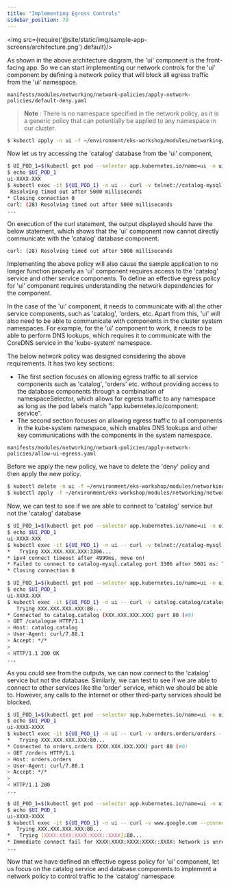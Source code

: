 ```yaml
---
title: "Implementing Egress Controls"
sidebar_position: 70
---
```

<img src={require('@site/static/img/sample-app-screens/architecture.png').default}/>

As shown in the above architecture diagram, the 'ui' component is the front-facing app. So we can start implementing our network controls for the 'ui' component by defining a network policy that will block all egress traffic from the 'ui' namespace.
```file
manifests/modules/networking/network-policies/apply-network-policies/default-deny.yaml
```
>**Note**   : There is no namespace specified in the network policy, as it is a generic policy that can potentially be applied to any namespace in our cluster.

```bash wait=30 timeout=240
$ kubectl apply -n ui -f ~/environment/eks-workshop/modules/networking/network-policies/apply-network-policies/default-deny.yaml 
```
Now let us try accessing the 'catalog' database from tbe 'ui' component,
```bash wait=30 timeout=240 expectError=true
$ UI_POD_1=$(kubectl get pod --selector app.kubernetes.io/name=ui -n ui -o json | jq -r '.items[0].metadata.name')
$ echo $UI_POD_1
ui-XXXX-XXX
$ kubectl exec -it ${UI_POD_1} -n ui -- curl -v telnet://catalog-mysql.catalog:3306 --connect-timeout 5
 Resolving timed out after 5000 milliseconds
* Closing connection 0
curl: (28) Resolving timed out after 5000 milliseconds
...
```
On execution of the curl statement, the output displayed should have the below statement, which shows that the 'ui' component now cannot directly communicate with the 'catalog' database component.
```
curl: (28) Resolving timed out after 5000 milliseconds
```
Implementing the above policy will also cause the sample application to no longer function properly as 'ui' component requires access to the 'catalog' service and other service components. To define an effective egress policy for 'ui' component requires understanding the network dependencies for the component.

In the case of the 'ui' component, it needs to communicate with all the other service components, such as 'catalog', 'orders, etc. Apart from this, 'ui' will also need to be able to communicate with components in the cluster system namespaces. For example, for the 'ui' component to work, it needs to be able to perform DNS lookups, which requires it to communicate with the CoreDNS service in the 'kube-system' namespace.

The below network policy was designed considering the above requirements. It has two key sections:
* The first section focuses on allowing egress traffic to all service components such as 'catalog', 'orders' etc. without providing access to the database components through a combination of namespaceSelector, which allows for egress traffic to any namespace as long as the pod labels match "app.kubernetes.io/component: service".
* The second section focuses on allowing egress traffic to all components in the kube-system namespace, which enables DNS lookups and other key communications with the components in the system namespace.
```file
manifests/modules/networking/network-policies/apply-network-policies/allow-ui-egress.yaml
```

Before we apply the new policy, we have to delete the 'deny' policy and then apply the new policy.
```bash wait=30 timeout=240
$ kubectl delete -n ui -f ~/environment/eks-workshop/modules/networking/network-policies/apply-network-policies/default-deny.yaml 
$ kubectl apply -f ~/environment/eks-workshop/modules/networking/network-policies/apply-network-policies/allow-ui-egress.yaml
```
Now, we can test to see if we are able to connect to 'catalog' service but not the 'catalog' database
```bash wait=30 timeout=240 expectError=true
$ UI_POD_1=$(kubectl get pod --selector app.kubernetes.io/name=ui -n ui -o json | jq -r '.items[0].metadata.name')
$ echo $UI_POD_1
ui-XXXX-XXX
$ kubectl exec -it ${UI_POD_1} -n ui -- curl -v telnet://catalog-mysql.catalog:3306 --connect-timeout 5
*   Trying XXX.XXX.XXX.XXX:3306...
* ipv4 connect timeout after 4999ms, move on!
* Failed to connect to catalog-mysql.catalog port 3306 after 5001 ms: Timeout was reached
* Closing connection 0
```
```bash wait=30 timeout=240
$ UI_POD_1=$(kubectl get pod --selector app.kubernetes.io/name=ui -n ui -o json | jq -r '.items[0].metadata.name')
$ echo $UI_POD_1
ui-XXXX-XXX
$ kubectl exec -it ${UI_POD_1} -n ui -- curl -v catalog.catalog/catalogue --connect-timeout 5
   Trying XXX.XXX.XXX.XXX:80...
* Connected to catalog.catalog (XXX.XXX.XXX.XXX) port 80 (#0)
> GET /catalogue HTTP/1.1
> Host: catalog.catalog
> User-Agent: curl/7.88.1
> Accept: */*
> 
< HTTP/1.1 200 OK
...
```

As you could see from the outputs, we can now connect to the 'catalog' service but not the database. Similarly, we can test to see if we are able to connect to other services like the 'order' service, which we should be able to. However, any calls to the internet or other third-party services should be blocked.

```bash wait=30 timeout=240
$ UI_POD_1=$(kubectl get pod --selector app.kubernetes.io/name=ui -n ui -o json | jq -r '.items[0].metadata.name')
$ echo $UI_POD_1
ui-XXXX-XXXX
$ kubectl exec -it ${UI_POD_1} -n ui -- curl -v orders.orders/orders --connect-timeout 5
*   Trying XXX.XXX.XXX.XXX:80...
* Connected to orders.orders (XXX.XXX.XXX.XXX) port 80 (#0)
> GET /orders HTTP/1.1
> Host: orders.orders
> User-Agent: curl/7.88.1
> Accept: */*
> 
< HTTP/1.1 200 
...
```
```bash wait=30 timeout=240 expectError=true
$ UI_POD_1=$(kubectl get pod --selector app.kubernetes.io/name=ui -n ui -o json | jq -r '.items[0].metadata.name')
$ echo $UI_POD_1
ui-XXXX-XXXX
$ kubectl exec -it ${UI_POD_1} -n ui -- curl -v www.google.com --connect-timeout 5
   Trying XXX.XXX.XXX.XXX:80...
*   Trying [XXXX:XXXX:XXXX:XXXX::XXXX]:80...
* Immediate connect fail for XXXX:XXXX:XXXX:XXXX::XXXX: Network is unreachable
...
```
Now that we have defined an effective egress policy for 'ui' component, let us focus on the catalog service and database components to implement a network policy to control traffic to the 'catalog' namespace.